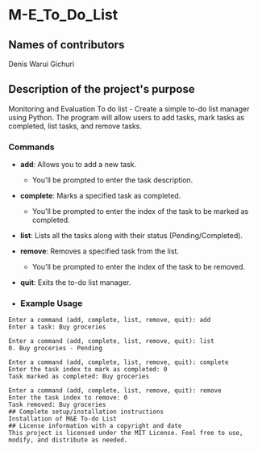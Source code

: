 # M-E_To_Do_List

## Names of contributors
Denis Warui Gichuri
## Description of the project's purpose
Monitoring and Evaluation To do list - Create a simple to-do list manager using Python. The program will allow users to add tasks, mark tasks as completed, list tasks, and remove tasks.
### Commands
- **add**: Allows you to add a new task.
  - You'll be prompted to enter the task description.
  
- **complete**: Marks a specified task as completed.
  - You'll be prompted to enter the index of the task to be marked as completed.

- **list**: Lists all the tasks along with their status (Pending/Completed).
  
- **remove**: Removes a specified task from the list.
  - You'll be prompted to enter the index of the task to be removed.

- **quit**: Exits the to-do list manager.
- ### Example Usage
```
Enter a command (add, complete, list, remove, quit): add
Enter a task: Buy groceries

Enter a command (add, complete, list, remove, quit): list
0. Buy groceries - Pending

Enter a command (add, complete, list, remove, quit): complete
Enter the task index to mark as completed: 0
Task marked as completed: Buy groceries

Enter a command (add, complete, list, remove, quit): remove
Enter the task index to remove: 0
Task removed: Buy groceries
## Complete setup/installation instructions
Installation of M&E To-do List
## License information with a copyright and date
This project is licensed under the MIT License. Feel free to use, modify, and distribute as needed.
